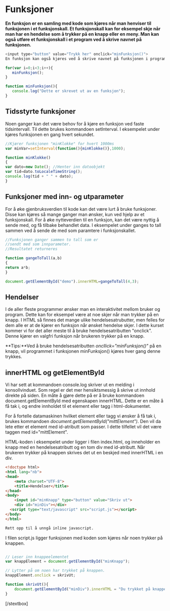Funksjoner
==========

**En funksjon er en samling med kode som kjøres når man henviser til funksjonen i et funksjonskall. Et funksjonskall kan for eksempel skje når man har en hendelse som å trykker på en knapp eller en meny. Man kan også utføre et funksjonskall i et program ved å skrive navnet på funksjonen.**

``` javascript
<input type="button" value="Trykk her" onclick="minFunksjon()">
En funksjon kan også kjøres ved å skrive navnet på funksjonen i programmet

for(var i=0;i<3;i++){
   minFunksjon();
}

function minFunksjon(){
   console.log("Dette er skrevet ut av en funksjon");
}
```

Tidsstyrte funksjoner
---------------------

Noen ganger kan det være behov for å kjøre en funksjon ved faste tidsintervall. Til dette brukes kommandoen setInterval. I eksempelet under kjøres funksjonen en gang hvert sekundet.

``` javascript
//Kjører funksjonen "minKlokke" for hvert 1000ms
var minVar=setInterval(function(){minKlokke()},1000);

function minKlokke()
{
var dato=new Date(); //Henter inn datoobjekt
var tid=dato.toLocaleTimeString();
console.log(tid + " " + dato);
}
```

Funksjoner med inn- og utparameter
----------------------------------

For å øke gjenbruksverdien til kode kan det være lurt å bruke funksjoner. Disse kan kjøres så mange ganger man ønsker, kun ved hjelp av et funksjonskall. For å øke nytteverdien til en funksjon, kan det være nyttig å sende med, og få tilbake behandlet data. I eksempelet under ganges to tall sammen ved å sende de med som paramtere i funksjonskallet.

```javascript
//Funksjonen ganger sammen to tall som er
//sendt med som innparameter.
//Resultatet returneres

function gangeToTall(a,b)
{
return a*b;
}

document.getElementById("demo").innerHTML=gangeToTall(4,3);
```

Hendelser
---------

I de aller fleste programmer ønsker man en interaktivitet mellom bruker og program. Dette kan for eksempel være at noe skjer når man trykker på en knapp. I HTML så finnes det mange ulike hendelsesatrubutter, men felles for dem alle er at de kjører en funksjon når ønsket hendelse skjer. I dette kurset kommer vi for det aller meste til å bruke hendelsesatributten "onclick". Denne kjører en valgfri funksjon når brukeren trykker på en knapp.

**Tips:**Ved å bruke hendelsesatributten _oncllick="minFunksjon()"_ på en knapp, vil programmet i funksjonen minFunksjon() kjøres hver gang denne trykkes.

innerHTML og getElementById
---------------------------

Vi har sett at kommandoen console.log skriver ut en melding i konsollvinduet. Som regel er det mer hensiktsmessig å skrive ut innhold direkte på siden. En måte å gjøre dette på er å bruke kommandoen document.getElementById med egenskapen innerHTML. Dette er en måte å få tak i, og endre innholdet til et element eller tagg i html-dokumentet.

For å fortelle datamaskinen hvilket element eller tagg vi ønsker å få tak i, brukes kommandoen _document.getElementById("mittElement")_. Den vil da lete etter et element med id-atributt som passer. I dette tilfellet vil det være taggen med id="mittElement".

HTML-koden i eksempelet under ligger i filen index.html, og inneholder en knapp med en hendelsesatributt og en tom div med id-atributt. Når brukeren trykker på knappen skrives det ut en beskjed med innerHTML i en div.

``` html
<!doctype html>
<html lang="nb">
<head>
	<meta charset="UTF-8">
	<title>Hendelser</title>
</head>
<body>
	<input id="minKnapp" type="button" value="Skriv ut">
	<div id="minDiv"></div>
  <script type="text/javascript" src="script.js"></script>
</body>
</html>

Rett opp til å unngå inline javascript.

```
I filen script.js ligger funksjonen med koden som kjøres når noen trykker på knappen.

``` javascript

// Leser inn knappeelementet
var knappElement = document.getElementById("minKnapp");

// Lytter på om noen har trykket på knappen.
knappElement.onclick = skrivUt;

function skrivUt(){
	document.getElementById("minDiv").innerHTML = "Du trykket på knappen!";
}
```





[/stextbox]
